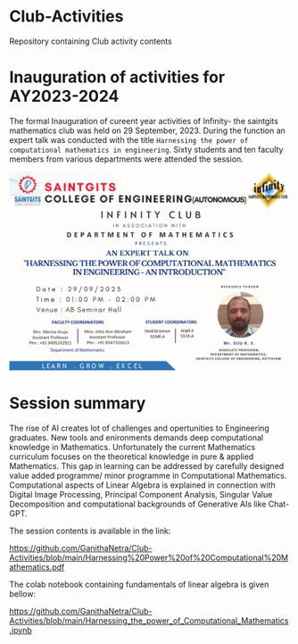 # Club-Activities
Repository containing Club activity contents

# Inauguration of activities for AY2023-2024

The formal Inauguration of cureent year activities of Infinity- the saintgits mathematics club was held on 29 September, 2023. During the function an expert talk was conducted  with the title `Harnessing the power of computational mathematics in engineering`. Sixty students and ten faculty members from various departments were attended the session.

![](https://github.com/GanithaNetra/Club-Activities/blob/main/Infinity-%20Mathematics%20club.bmp)



# Session summary

The rise of AI creates lot of challenges and opertunities to Engineering graduates. New tools and enironments demands deep computational knowledge in Mathematics. Unfortunately the current Mathematics curriculum focuses on the theoretical knowledge in pure & applied Mathematics. This gap in learning can be addressed by carefully designed value added programme/ minor programme in Computational Mathematics. Computational aspects of Linear Algebra is explained in connection with Digital Image Processing, Principal Component Analysis, Singular Value Decomposition and computational backgrounds of Generative AIs like Chat-GPT.


The session contents is available in the link:

<https://github.com/GanithaNetra/Club-Activities/blob/main/Harnessing%20Power%20of%20Computational%20Mathematics.pdf>

The colab notebook containing fundamentals of linear algebra is given bellow:

<https://github.com/GanithaNetra/Club-Activities/blob/main/Harnessing_the_power_of_Computational_Mathematics.ipynb>
